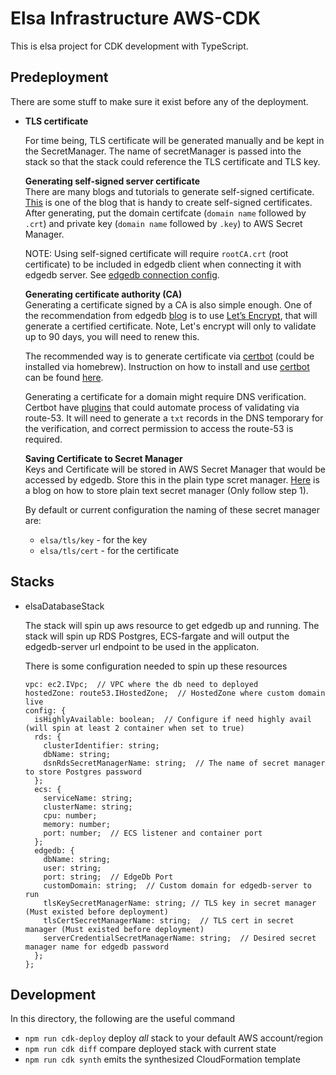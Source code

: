 # Elsa Infrastructure AWS-CDK

This is elsa project for CDK development with TypeScript.

## Predeployment

There are some stuff to make sure it exist before any of the deployment.

- **TLS certificate**  
  
  For time being, TLS certificate will be generated manually and be kept in the SecretManager. The name of secretManager is passed into the stack so that the stack could reference the TLS certificate and TLS key.

  **Generating self-signed server certificate**  
  There are many blogs and tutorials to generate self-signed certificate. [This](https://devopscube.com/create-self-signed-certificates-openssl/) is one of the blog that is handy to create self-signed certificates. After generating, put the domain certifcate (`domain name` followed by `.crt`) and private key (`domain name` followed by `.key`) to AWS Secret Manager.   

  NOTE: Using self-signed certificate will require `rootCA.crt` (root certificate) to be included in edgedb client when connecting it with edgedb server. See [edgedb connection config](https://www.edgedb.com/docs/cli/edgedb_connopts#ref-cli-edgedb-connopts).

  **Generating certificate authority (CA)**  
  Generating a certificate signed by a CA is also simple enough. One of the recommendation from edgedb [blog](https://www.**edgedb**.com/blog/edgedb-beta-3-ross) is to use [Let’s Encrypt](https://letsencrypt.org/getting-started/), that will generate a certified certificate. Note, Let's encrypt will only to validate up to 90 days, you will need to renew this.

  The recommended way is to generate certificate via [certbot](https://certbot.eff.org/) (could be installed via homebrew). Instruction on how to install and use [certbot](https://certbot.eff.org/) can be found [here](https://certbot.eff.org/instructions?). 
  
  Generating a certificate for a domain might require DNS verification. Certbot have [plugins](https://certbot-dns-route53.readthedocs.io/en/stable/) that could automate process of validating via route-53. It will need to generate a `txt` records in the DNS temporary for the verification, and correct permission to access the route-53 is required. 


  **Saving Certificate to Secret Manager**  
  Keys and Certificate will be stored in AWS Secret Manager that would be accessed by edgedb. Store this in the plain type scret manager. [Here](https://medium.com/@nilouferbustani/securing-ssh-private-keys-using-aws-secrets-manager-6d93537c1037) is a blog on how to store plain text secret manager (Only follow step 1).

  By default or current configuration the naming of these secret manager are:
  - `elsa/tls/key` - for the key
  - `elsa/tls/cert` - for the certificate



## Stacks

- elsaDatabaseStack
 
  The stack will spin up aws resource to get edgedb up and running. The stack will spin up RDS Postgres, ECS-fargate and will output the edgedb-server url endpoint to be used in the applicaton. 

  There is some configuration needed to spin up these resources
  ```
  vpc: ec2.IVpc;  // VPC where the db need to deployed
  hostedZone: route53.IHostedZone;  // HostedZone where custom domain live
  config: {
    isHighlyAvailable: boolean;  // Configure if need highly avail (will spin at least 2 container when set to true)
    rds: {
      clusterIdentifier: string;
      dbName: string;
      dsnRdsSecretManagerName: string;  // The name of secret manager to store Postgres password
    };
    ecs: {
      serviceName: string;
      clusterName: string;
      cpu: number;
      memory: number;
      port: number;  // ECS listener and container port
    };
    edgedb: {
      dbName: string;
      user: string;
      port: string;  // EdgeDb Port
      customDomain: string;  // Custom domain for edgedb-server to run
      tlsKeySecretManagerName: string; // TLS key in secret manager (Must existed before deployment)
      tlsCertSecretManagerName: string;  // TLS cert in secret manager (Must existed before deployment)
      serverCredentialSecretManagerName: string;  // Desired secret manager name for edgedb password
    };
  };
  ```


## Development
In this directory, the following are the useful command

* `npm run cdk-deploy`      deploy *all* stack to your default AWS account/region
* `npm run cdk diff`        compare deployed stack with current state
* `npm run cdk synth`       emits the synthesized CloudFormation template
